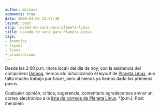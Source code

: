```yaml
---
author: milmazz
comments: true
date: 2006-04-05 23:57:48
layout: post
slug: lavado-de-cara-para-planeta-linux
title: Lavado de cara para Planeta Linux
tags:
- Anuncios
- layout
- linux
- planetalinux
---
```


Desde las 2:00 p.m. (hora local) del día de hoy, con la asistencia del compañero [Damog](http://damog.net/), hemos ido actualizando el _layout_ de [Planeta Linux](http://planetalinux.org), aún falta mucho trabajo por hacer, pero al menos ya hemos dado los primeros pasos.

Cualquier opinión, crítica, sugerencia, comentario agradecemos enviar un correo electrónico a la [lista de correos de Planeta Linux](mailto:planetalinux@damog.net).
  *[p.m.]: Post meridiem
